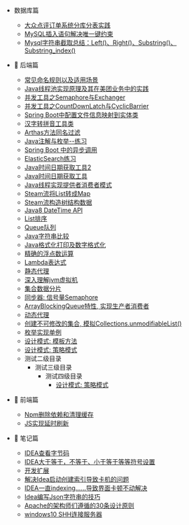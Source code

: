 - 数据库篇
    
    - [大众点评订单系统分库分表实践](/md/DataBase/大众点评订单系统分库分表实践.md)
    - [MySQL插入语句解决唯一键约束](/md/DataBase/MySQL插入语句解决唯一键约束.md)
    - [Mysql字符串截取总结：Left()、Right()、Substring()、Substring_index()](/md/DataBase/db001.md)  

- :ledger: 后端篇

    - [常见命名规则以及适用场景](/md/Java/db002.md)
    - [Java线程池实现原理及其在美团业务中的实践](/md/Java/Java01.md)
    - [并发工具之Semaphore与Exchanger](/md/Java/Java02.md)
    - [并发工具之CountDownLatch与CyclicBarrier](/md/Java/Java03.md)
    - [Spring Boot中配置文件信息映射到实体类](/md/Java/Java05.md)
    - [汉字转拼音工具类](/md/Java/Java06.md)
    - [Arthas方法同名过滤](/md/Java/Java07.md)
    - [Java注解与枚举--练习](/md/Java/Java08.md)
    - [Spring Boot 中的异步调用](/md/Java/Java09.md)
    - [ElasticSearch练习](/md/Java/Java10.md)
    - [Java时间日期获取工具2](/md/Java/Java11.md)
    - [Java时间日期获取工具](/md/Java/Java12.md)
    - [Java线程实现提供者消费者模式](/md/Java/Java13.md)
    - [Steam流将List转成Map](/md/Java/Java14.md)
    - [Steam流构造树结构数据](/md/Java/Java15.md)
    - [Java8 DateTime API](/md/Java/Java16.md)
    - [List排序](/md/Java/Java17.md)
    - [Queue队列](/md/Java/Java18.md)
    - [Java字符串比较](/md/Java/Java19.md)
    - [Java格式化打印及数字格式化](/md/Java/Java20.md)
    - [精确的浮点数运算](/md/Java/Java21.md)
    - [Lambda表达式](/md/Java/Java22.md)
    - [静态代理](/md/Java/Java23.md)
    - [深入理解jvm虚拟机](/md/Java/Java24.md)
    - [集合数据分片](/md/Java/Java25.md)
    - [同步器: 信号量Semaphore](/md/Java/Java26.md)
    - [ArrayBlockingQueue特性, 实现生产者消费者](/md/Java/Java27.md)
    - [动态代理](/md/Java/Java28.md)
    - [创建不可修改的集合, 模拟Collections.unmodifiableList()](/md/Java/Java29.md)
    - [枚举实现单例](/md/Java/Java30.md)
    - [设计模式: 模板方法](/md/Java/Java31.md)
    - [设计模式: 策略模式](/md/Java/Java32.md)
    - 测试二级目录
      - 测试三级目录
        - 测试四级目录
          - [设计模式: 策略模式](/md/Java/Java32.md) 
- :orange_book: 前端篇

    - [Npm删除依赖和清理缓存](/md/Web/Npm删除依赖和清理缓存.md)
    - [JS实现延时刷新](/md/Web/Web01.md)

- :notebook_with_decorative_cover: 笔记篇
    
    - [IDEA查看字节码](/md/Note/IDEA查看字节码.md)
    - [IDEA大于等于，不等于、小于等于等等符号设置](/md/Note/IDEA大于等于，不等于、小于等于等等符号设置.md)
    - [开发扩展](/md/Note/开发扩展.md)
    - [解决Idea启动创建索引导致卡机的问题](/md/Note/解决Idea启动创建索引导致卡机的问题.md)
    - [IDEA一直indexing......导致界面卡顿不动解决](/md/Note/IDEA一直indexing......导致界面卡顿不动解决.md)
    - [Idea编写Json字符串的技巧](/md/Note/Idea编写Json字符串的技巧.md)
    - [Apache的架构师们遵循的30条设计原则](/md/Java/Java04.md)
    - [windows10 SHH连接服务器](/md/Note/Note01.md)